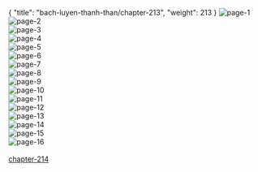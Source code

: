 { "title": "bach-luyen-thanh-than/chapter-213", "weight": 213 }
<img src="bach-luyen-thanh-than_0213_01-982fdb10d762bf5e04b8735b90d79ed5.webp" alt="page-1" origin="http://1.bp.blogspot.com/-lWlImrKeCTM/Wr7_F8-osfI/AAAAAAAANK8/dqtmu_F-pT8bFGYhmJw8lSLKOYTSKzoGgCLcBGAs/s1600/2.jpg?imgmax=0"><br/>
<img src="bach-luyen-thanh-than_0213_02-70980b498790da71ddce620c0ce5e702.webp" alt="page-2" origin="http://1.bp.blogspot.com/-muZO-hdOqP0/Wr7_GGXQM5I/AAAAAAAANLE/ocfI-UTAZOgUNy88GpF8Q5uSANTi3AHNgCLcBGAs/s1600/3.jpg?imgmax=0"><br/>
<img src="bach-luyen-thanh-than_0213_03-1a7638aecc92fadfcc6e4a8dbf66bb23.webp" alt="page-3" origin="http://1.bp.blogspot.com/-KJjFgSIH6cw/Wr7_GTOnWUI/AAAAAAAANLI/iug-PqQ8HMMzLUyhxaeMSxrjlktx9hf3wCLcBGAs/s1600/4.jpg?imgmax=0"><br/>
<img src="bach-luyen-thanh-than_0213_04-b22ccc4637784b7fe02e321e541c259d.webp" alt="page-4" origin="http://1.bp.blogspot.com/-2QVzfk4sA3g/Wr7_Gj8HYUI/AAAAAAAANLM/IbfpIrCFGcgQzYYyT3PTzTJg6LFhT-TMQCLcBGAs/s1600/5.jpg?imgmax=0"><br/>
<img src="bach-luyen-thanh-than_0213_05-495259448db6a292be867c12e7133fb9.webp" alt="page-5" origin="http://1.bp.blogspot.com/-1gC5JteF8TA/Wr7_G2xH6nI/AAAAAAAANLQ/F25PcDzEKBA1JI37Ph82pAylM8IySupBgCLcBGAs/s1600/6.jpg?imgmax=0"><br/>
<img src="bach-luyen-thanh-than_0213_06-2c1747394f5494d2358db29ecf3e824d.webp" alt="page-6" origin="http://1.bp.blogspot.com/-GRCNihuJX5c/Wr7_G6XfimI/AAAAAAAANLU/GtdvpDv913Ao_zo9o20OGetoNJNIULZ_QCLcBGAs/s1600/7.jpg?imgmax=0"><br/>
<img src="bach-luyen-thanh-than_0213_07-06370f5834936c3cfbac21f00a7b2703.webp" alt="page-7" origin="http://1.bp.blogspot.com/-6w28GmXVPng/Wr7_HK39slI/AAAAAAAANLY/G1uM8o1usqEHxFt2giSMpp5sHdPpRnB2QCLcBGAs/s1600/8.jpg?imgmax=0"><br/>
<img src="bach-luyen-thanh-than_0213_08-7ba716586aa52b1b584d2a8e711a2f66.webp" alt="page-8" origin="http://1.bp.blogspot.com/-IY-7OLuBYNk/Wr7_HsJPF1I/AAAAAAAANLc/8MnqG0l2OXcr_5WCcPaPhH1-lV_INSARACLcBGAs/s1600/9.jpg?imgmax=0"><br/>
<img src="bach-luyen-thanh-than_0213_09-932a5bec71b9e94492af3938ec464eb4.webp" alt="page-9" origin="http://1.bp.blogspot.com/-Bs_BhsFau9g/Wr7_EDi8luI/AAAAAAAANKo/f-IO7MLb-eIzQGiVICyNC-lhIO80tnVtwCLcBGAs/s1600/10.jpg?imgmax=0"><br/>
<img src="bach-luyen-thanh-than_0213_10-a3db35d4f7191bba0e2a8438e46ef25c.webp" alt="page-10" origin="http://1.bp.blogspot.com/-JBgrPU0GNCM/Wr7_EO6PiPI/AAAAAAAANKg/nO_IZpIboQwoOM_cFyJGnACYgQpDGNa4ACLcBGAs/s1600/11.jpg?imgmax=0"><br/>
<img src="bach-luyen-thanh-than_0213_11-8b3963731f5b3bb3ee3a251f0f57d808.webp" alt="page-11" origin="http://1.bp.blogspot.com/-BS0HjCQEp4Q/Wr7_ENazS5I/AAAAAAAANKk/oGQveTjy-vk0Nuer3zhgT1O5CIFcRL7LQCLcBGAs/s1600/12.jpg?imgmax=0"><br/>
<img src="bach-luyen-thanh-than_0213_12-0322fc473ceb1fcf10a071863cdbdc15.webp" alt="page-12" origin="http://1.bp.blogspot.com/-vWqTqIJewUU/Wr7_EzC3D_I/AAAAAAAANKs/Z_jyms2PJpE2kqQKklartsoQfOt966pKQCLcBGAs/s1600/13.jpg?imgmax=0"><br/>
<img src="bach-luyen-thanh-than_0213_13-df35997e63c03e61c98dd2a028466606.webp" alt="page-13" origin="http://1.bp.blogspot.com/-gi8bxRoNSnw/Wr7_FI_mw9I/AAAAAAAANKw/PuVm1Q2VS4YV_h1WeA2EgAtSB5SuWgn5ACLcBGAs/s1600/14.jpg?imgmax=0"><br/>
<img src="bach-luyen-thanh-than_0213_14-9cd0ce8c060ee4a760cfa3fd3d50b24c.webp" alt="page-14" origin="http://1.bp.blogspot.com/-BpofpdkQWBU/Wr7_FHI0EKI/AAAAAAAANK0/YsWQewZNy4Mq4QVsoWUt3fulWYTsyXljACLcBGAs/s1600/15.jpg?imgmax=0"><br/>
<img src="bach-luyen-thanh-than_0213_15-e3268204c97a290340625240ae7e20dd.webp" alt="page-15" origin="http://1.bp.blogspot.com/-jY0wTP3HF0s/Wr7_FuTEphI/AAAAAAAANK4/WbTzog7LAtQVtA23E5uRn5YznRdQXJCuQCLcBGAs/s1600/16.jpg?imgmax=0"><br/>
<img src="bach-luyen-thanh-than_0213_16-850x1189-cc65e396cca1fd8650cd8859db9ebfae.webp" alt="page-16" origin="http://1.bp.blogspot.com/-i2QbVKK2e0s/Wr7_GE-jP0I/AAAAAAAANLA/BEkUCNiMNYI5OdgEL3BLte0rsP0rVBjtQCLcBGAs/s1600/17.jpg?imgmax=0"><br/>
<br/><a class="nextchap" href="/bach-luyen-thanh-than/chapter-214">chapter-214</a>
